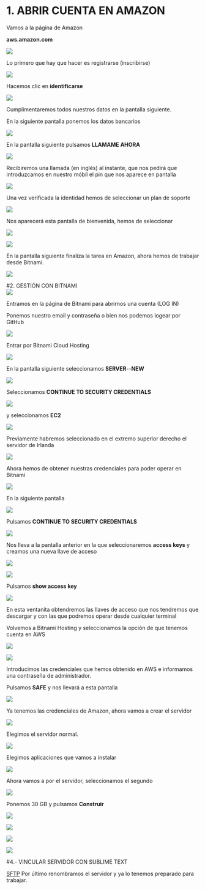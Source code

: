 # 1.  ABRIR CUENTA EN AMAZON  


Vamos a la página de Amazon  

**aws.amazon.com**

![](http://grabilla.com/05515-7e81c3fb-a8f9-48fe-bb93-5fe115987ef4.png)

Lo primero que hay que hacer es registrarse (inscribirse)  

![](http://grabilla.com/05515-85c0a1aa-8e63-48de-b476-401314586edc.png)

Hacemos clic en **identificarse**  

![](http://grabilla.com/05515-72e4260a-0079-4ded-ba18-4632e6764322.png)

Cumplimentaremos todos nuestros datos en la pantalla siguiente.  

En la siguiente pantalla ponemos los datos bancarios  

![](http://grabilla.com/05515-5c00eb92-46b5-459e-9771-258ed566c7b7.png)

En la pantalla siguiente pulsamos **LLAMAME AHORA**  

![](http://grabilla.com/05515-e030e1bd-88ba-4796-a04b-a8b901382dc2.png)

Recibiremos una llamada (en inglés) al instante, que nos pedirá que introduzcamos en nuestro móbil el pin que nos aparece en pantalla  

![](http://grabilla.com/05515-fde53a16-6848-4da0-9ae5-575edcf80114.png)

Una vez verificada la identidad hemos de seleccionar un plan de soporte  

![](http://grabilla.com/05515-7b447fc2-4008-4122-8402-554e1e08a223.png)

Nos aparecerá esta pantalla de bienvenida, hemos de seleccionar  

![](http://grabilla.com/05515-c2fd527d-d53e-4f99-a934-6f0d5204c791.png)

![](http://grabilla.com/05515-bb06062d-fdfb-402d-8e38-126f18b40a41.png)

En la pantalla siguiente finaliza la tarea en Amazon, ahora hemos de trabajar desde Bitnami.

![](http://grabilla.com/05515-9e1580f1-dd08-4dda-8462-e5b0a2f4ce35.png)

#2.  GESTIÓN CON BITNAMI  
![](http://grabilla.com/05515-4694e75c-ca97-44bd-8921-02b69ec2103c.png)

Entramos en la página de Bitnami para abrirnos una cuenta (LOG IN)  

Ponemos nuestro email y contraseña o bien nos podemos logear por GitHub 

![](http://grabilla.com/05515-aa4b3684-e8cb-4de7-bb48-4c26c2fd61f4.png)

Entrar por Bitnami Cloud Hosting  
 
![](http://grabilla.com/05515-379568d9-d2f0-4c44-bdd5-60edcf98e71e.png)

En la pantalla siguiente seleccionamos **SERVER**--**NEW**  

![](http://grabilla.com/05515-8b67cedf-5b6f-40cc-89c2-f30d003cdd09.png)

Seleccionamos **CONTINUE TO SECURITY CREDENTIALS**  



 

![](http://grabilla.com/05515-82322338-28d4-4a46-94d6-381b2e5de0ec.png)

y seleccionamos **EC2**  

![](http://grabilla.com/05515-9c3ccb1c-4af3-489d-ae9a-154a54a56609.png)

Previamente habremos seleccionado en el extremo superior derecho el servidor de Irlanda  

![](http://grabilla.com/05515-0f3ec496-80c8-419a-9a8a-3225088b12df.png)

Ahora hemos de obtener nuestras credenciales para poder operar en Bitnami  

![](http://grabilla.com/05515-a2185a2c-4266-4e99-8681-aae90b24bda5.png)

En la siguiente pantalla  

![](http://grabilla.com/05515-951e83d5-b738-4a14-93da-b55157b9163c.png)

Pulsamos **CONTINUE TO SECURITY CREDENTIALS**  

![](http://grabilla.com/05515-767c3ad8-07bc-4bc0-bf5c-2ed61281f049.png)

Nos lleva a la pantalla anterior en la que seleccionaremos **access keys** y creamos una nueva llave de acceso  

![](http://grabilla.com/05515-5e739c13-ec3d-457c-907d-effabf4d1259.png)

![](http://grabilla.com/05515-a6a9171b-456c-40a6-81e0-5e229509d562.png)

Pulsamos **show access key**

![](http://grabilla.com/05515-c6187929-b972-483b-b007-baacb5f3cd33.png)

En esta ventanita obtendremos las llaves de acceso que nos tendremos que descargar y con las que podremos operar desde cualquier terminal  


Volvemos a Bitnami Hosting y seleccionamos la opción de que tenemos cuenta en AWS

![](http://grabilla.com/05515-ca1cc664-a55a-4091-bd57-6ffc85495e59.png)

![](http://grabilla.com/05515-721e77f8-4b09-4433-9d75-bb7eb6e4d615.png)

Introducimos las credenciales que hemos obtenido en AWS e informamos una contraseña de administrador.  

Pulsamos **SAFE** y nos llevará a esta pantalla  

![](http://grabilla.com/05515-e4aabc21-6efe-4bde-9119-d0ce9de764b8.png)

Ya tenemos las credenciales de Amazon, ahora vamos a crear el servidor  

![](http://grabilla.com/05515-f48d1b03-6363-43f4-a145-e12505661a13.png)

Elegimos el servidor normal.  

![](http://grabilla.com/05515-f2495c21-6bf9-4e96-9360-14cd95d60057.png)

Elegimos aplicaciones que vamos a instalar  

![](http://grabilla.com/05515-ca38ce8b-64c9-4d14-8e26-1152cc37431e.png)

Ahora vamos a por el servidor, seleccionamos el segundo   

![](http://grabilla.com/05515-6ebabad9-6a3f-422d-8d9e-ca6af5633fa6.png)

Ponemos 30 GB y pulsamos **Construir**  

![](http://grabilla.com/05515-4e92aa9a-7b29-4a4a-a6da-a4f11dfb67fd.png)

![](http://grabilla.com/05515-1f04954d-8584-40ac-83d9-3da4146f24dc.png)

![](http://grabilla.com/05515-8b4552c9-e902-4cfe-874d-16ef1afea5b9.png)

![](http://grabilla.com/05515-86ba44fd-840b-42a2-ae80-0d36dcdbdabf.png)

#4.- VINCULAR SERVIDOR CON SUBLIME TEXT  

[SFTP](https://github.com/MARIAEL/BOOTSTRAP-SUBLIME-TEXT-Instalar-SFTP/wiki/Instalar-SFTP-en-Sublime-text)
Por último renombramos el servidor y ya lo tenemos preparado para trabajar.
